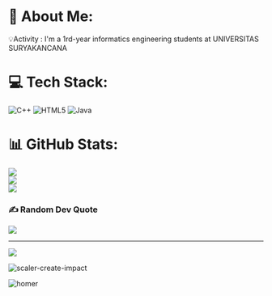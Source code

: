 # 💫 About Me:
💡Activity : I'm a 1rd-year informatics engineering students at UNIVERSITAS SURYAKANCANA


# 💻 Tech Stack:
![C++](https://img.shields.io/badge/c++-%2300599C.svg?style=for-the-badge&logo=c%2B%2B&logoColor=white) ![HTML5](https://img.shields.io/badge/html5-%23E34F26.svg?style=for-the-badge&logo=html5&logoColor=white) ![Java](https://img.shields.io/badge/java-%23ED8B00.svg?style=for-the-badge&logo=openjdk&logoColor=white)
# 📊 GitHub Stats:
![](https://github-readme-stats.vercel.app/api?username=dinarrizkita13&theme=blueberry&hide_border=false&include_all_commits=true&count_private=false)<br/>
![](https://nirzak-streak-stats.vercel.app/?user=dinarrizkita13&theme=blueberry&hide_border=false)<br/>
![](https://github-readme-stats.vercel.app/api/top-langs/?username=dinarrizkita13&theme=blueberry&hide_border=false&include_all_commits=true&count_private=false&layout=compact)

### ✍️ Random Dev Quote
![](https://quotes-github-readme.vercel.app/api?type=horizontal&theme=light)

---
[![](https://visitcount.itsvg.in/api?id=dinarrizkita13&icon=0&color=0)](https://visitcount.itsvg.in)

<!-- Proudly created with GPRM ( https://gprm.itsvg.in ) -->
![scaler-create-impact](https://github.com/user-attachments/assets/820a632b-df80-4b11-bcd6-358e547dbb86)

![homer](https://github.com/user-attachments/assets/754404d8-3a25-4970-9eb7-507db412ff28)
